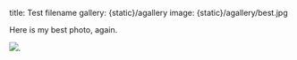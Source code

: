 title: Test filename
gallery: {static}/agallery
image: {static}/agallery/best.jpg

Here is my best photo, again.

![]({static}/agallery/best.jpg).
